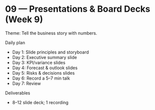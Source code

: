 # 09 — Presentations & Board Decks (Week 9)

Theme: Tell the business story with numbers.

Daily plan
- Day 1: Slide principles and storyboard
- Day 2: Executive summary slide
- Day 3: KPI/variance slides
- Day 4: Forecast & outlook slides
- Day 5: Risks & decisions slides
- Day 6: Record a 5–7 min talk
- Day 7: Review

Deliverables
- 8–12 slide deck; 1 recording
